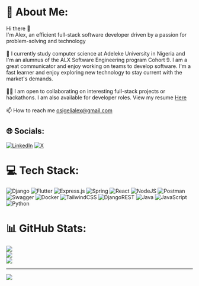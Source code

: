 # 💫 About Me:
Hi there 👋<br>I'm Alex, an efficient full-stack software developer driven by a passion for problem-solving and technology<br><br>🧠 I currently study computer science at Adeleke University in Nigeria and I'm an alumnus of the ALX Software Engineering program Cohort 9. I am a great communicator and enjoy working on teams to develop software. I'm a fast learner and enjoy exploring new technology to stay current with the market's demands.<br><br>🤝🏾 I am open to collaborating on interesting full-stack projects or hackathons. I am also available for developer roles. View my resume <a href="https://docs.google.com/document/d/1FeCJNDzHBdw9-sqnRS8QfwQadZobxpZbhlWGukM1OWs/edit?usp=sharing">Here</a><br><br>📫 How to reach me osigelialex@gmail.com


## 🌐 Socials:
[![LinkedIn](https://img.shields.io/badge/LinkedIn-%230077B5.svg?logo=linkedin&logoColor=white)](https://linkedin.com/in/alexander-osigeli-905610238) [![X](https://img.shields.io/badge/X-black.svg?logo=X&logoColor=white)](https://x.com/Osigeli25) 

# 💻 Tech Stack:
![Django](https://img.shields.io/badge/django-%23092E20.svg?style=for-the-badge&logo=django&logoColor=white) ![Flutter](https://img.shields.io/badge/Flutter-%2302569B.svg?style=for-the-badge&logo=Flutter&logoColor=white) ![Express.js](https://img.shields.io/badge/express.js-%23404d59.svg?style=for-the-badge&logo=express&logoColor=%2361DAFB) ![Spring](https://img.shields.io/badge/spring-%236DB33F.svg?style=for-the-badge&logo=spring&logoColor=white) ![React](https://img.shields.io/badge/react-%2320232a.svg?style=for-the-badge&logo=react&logoColor=%2361DAFB) ![NodeJS](https://img.shields.io/badge/node.js-6DA55F?style=for-the-badge&logo=node.js&logoColor=white) ![Postman](https://img.shields.io/badge/Postman-FF6C37?style=for-the-badge&logo=postman&logoColor=white) ![Swagger](https://img.shields.io/badge/-Swagger-%23Clojure?style=for-the-badge&logo=swagger&logoColor=white) ![Docker](https://img.shields.io/badge/docker-%230db7ed.svg?style=for-the-badge&logo=docker&logoColor=white) ![TailwindCSS](https://img.shields.io/badge/tailwindcss-%2338B2AC.svg?style=for-the-badge&logo=tailwind-css&logoColor=white) ![DjangoREST](https://img.shields.io/badge/DJANGO-REST-ff1709?style=for-the-badge&logo=django&logoColor=white&color=ff1709&labelColor=gray) ![Java](https://img.shields.io/badge/java-%23ED8B00.svg?style=for-the-badge&logo=openjdk&logoColor=white) ![JavaScript](https://img.shields.io/badge/javascript-%23323330.svg?style=for-the-badge&logo=javascript&logoColor=%23F7DF1E) ![Python](https://img.shields.io/badge/python-3670A0?style=for-the-badge&logo=python&logoColor=ffdd54)
# 📊 GitHub Stats:
![](https://github-readme-stats.vercel.app/api?username=Osigelialex&theme=dark&hide_border=true&include_all_commits=false&count_private=false)<br/>
![](https://github-readme-streak-stats.herokuapp.com/?user=Osigelialex&theme=dark&hide_border=true)<br/>
![](https://github-readme-stats.vercel.app/api/top-langs/?username=Osigelialex&theme=dark&hide_border=true&include_all_commits=false&count_private=false&layout=compact)

---
[![](https://visitcount.itsvg.in/api?id=Osigelialex&icon=0&color=0)](https://visitcount.itsvg.in)

<!-- Proudly created with GPRM ( https://gprm.itsvg.in ) -->
